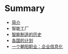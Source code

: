 # Summary

* [简介](README.md)
* 智能工厂
* [智能制造的历史](chapter1.md)
* [各国的计划](ge_guo_de_ji_hua.md)
* [一个朝阳职业：企业信息化](yi_ge_zhao_yang_zhi_ye_ff1a_qi_ye_xin_xi_hua.md)

